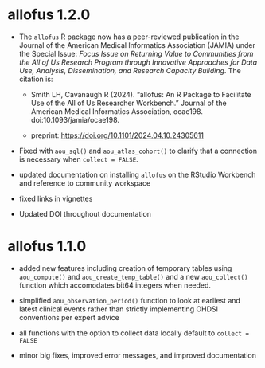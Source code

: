 # allofus 1.2.0

* The `allofus` R package now has a peer-reviewed publication in the Journal of the American Medical Informatics Association (JAMIA) under the Special Issue: *Focus Issue on Returning Value to Communities from the All of Us Research Program through Innovative Approaches for Data Use, Analysis, Dissemination, and Research Capacity Building*. The citation is: 

  * Smith LH, Cavanaugh R (2024). “allofus: An R Package to Facilitate Use of the All of Us Researcher Workbench.” Journal of the American Medical Informatics Association, ocae198. doi:10.1093/jamia/ocae198.
  
  * preprint: https://doi.org/10.1101/2024.04.10.24305611

* Fixed with `aou_sql()` and `aou_atlas_cohort()` to clarify that a connection
is necessary when `collect = FALSE`. 

* updated documentation on installing `allofus` on the RStudio Workbench and reference to community workspace

* fixed links in vignettes

* Updated DOI throughout documentation

# allofus 1.1.0

* added new features including creation of temporary tables using `aou_compute()` and `aou_create_temp_table()` and
a new `aou_collect()` function which accomodates bit64 integers when needed.

* simplified `aou_observation_period()` function to look at earliest and 
latest clinical events rather than strictly implementing OHDSI conventions per
expert advice

* all functions with the option to collect data locally default to `collect = FALSE`

* minor big fixes, improved error messages, and improved documentation
